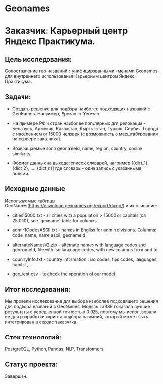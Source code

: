 # Geonames 

# Заказчик: Карьерный центр Яндекс Практикума. 

## Цель исследования:

Cопоставление гео-названий с унифицированными именами Geonames для внутреннего использования Карьерным центром Яндекс Практикума.

## Задачи:

- Создать решение для подбора наиболее подходящих названий с GeoNames. Например, Ереван -> Yerevan.
  
- На примере РФ и стран наиболее популярных для релокации - Беларусь, Армения, Казахстан, Кыргызстан, Турция, Сербия. Города с населением от 15000 человек (с возможностью масштабирования на сервере заказчика).
  
- Возвращаемые поля geonameid, name, region, country, cosine similarity.
  
- Формат данных на выходе: список словарей, например [{dict_1}, {dict_2}, …. {dict_n}] где словарь - одна запись с указанными полями.

## Исходные данные

Используемые таблицы GeoNames(https://download.geonames.org/export/dump/) и их описание:

- cities15000.txt - all cities with a population > 15000 or capitals (ca 25.000), see 'geoname' table for columns

- admin1CodesASCII.txt - names in English for admin divisions. Columns: code, name, name ascii, geonameid

- alternateNamesV2.zip - alternate names with language codes and geonameId, file with iso language codes, with new columns from and to

- countryInfo.txt - country information : iso codes, fips codes, languages, capital ,...

- geo_test.csv - to check the operation of our model

## Итог исследования:

Мы провели исследование для выбора наиболее подходящего решения для подбора названий с GeoNames. Модель LaBSE показала лучшие результаты с усредненной точностью 0.925, поэтому мы использовали ее для разработки скрипта подбора названий, который может быть интегрирован в сервис заказчика.

## Стек технологий:

PostgreSQL, Python, Pandas, NLP, Transformers

## Статус проекта:

Завершен.

